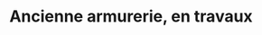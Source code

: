 ---
title: "Ancienne armurerie, en travaux"
url: /mont-de-marsan/ancienne-armurerie-en-travaux/
shop: vacant
---